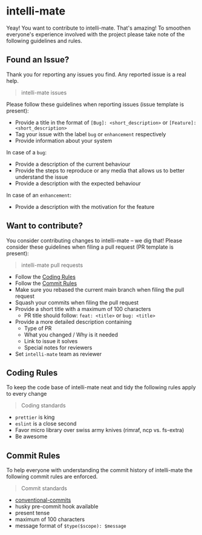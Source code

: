 # intelli-mate

Yeay! You want to contribute to intelli-mate. That's amazing!
To smoothen everyone's experience involved with the project please take note of the following guidelines and rules.

## Found an Issue?

Thank you for reporting any issues you find. Any reported issue is a real help.

> intelli-mate issues

Please follow these guidelines when reporting issues (issue template is present):

- Provide a title in the format of `[Bug]: <short_description>` or `[Feature]: <short_description>`
- Tag your issue with the label `bug` or `enhancement` respectively
- Provide information about your system

In case of a `bug`:
- Provide a description of the current behaviour
- Provide the steps to reproduce or any media that allows us to better understand the issue
- Provide a description with the expected behaviour

In case of an `enhancement`:
- Provide a description with the motivation for the feature

## Want to contribute?

You consider contributing changes to intelli-mate – we dig that!
Please consider these guidelines when filing a pull request (PR template is present):

> intelli-mate pull requests

- Follow the [Coding Rules](#coding-rules)
- Follow the [Commit Rules](#commit-rules)
- Make sure you rebased the current main branch when filing the pull request
- Squash your commits when filing the pull request
- Provide a short title with a maximum of 100 characters
  - PR title should follow: `feat: <title>` or `bug: <title>`
- Provide a more detailed description containing
  - Type of PR
  - What you changed / Why is it needed
  - Link to issue it solves
  - Special notes for reviewers
- Set `intelli-mate` team as reviewer

## Coding Rules

To keep the code base of intelli-mate neat and tidy the following rules apply to every change

> Coding standards

- `prettier` is king
- `eslint` is a close second
- Favor micro library over swiss army knives (rimraf, ncp vs. fs-extra)
- Be awesome

## Commit Rules

To help everyone with understanding the commit history of intelli-mate the following commit rules are enforced.

> Commit standards

- [conventional-commits](https://www.conventionalcommits.org/en/v1.0.0/)
- husky pre-commit hook available
- present tense
- maximum of 100 characters
- message format of `$type($scope): $message`
